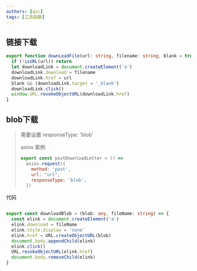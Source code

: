 ```yaml
---
authors: [qsc]
tags: [工具函数]
---
```


## 链接下载

```ts
export function downLoadFile(url: string, filename: string, blank = true) {
  if (!isURL(url)) return
  let downloadLink = document.createElement('a')
  downloadLink.download = filename
  downloadLink.href = url
  blank && (downloadLink.target = '_blank')
  downloadLink.click()
  window.URL.revokeObjectURL(downloadLink.href)
}
```

## blob下载

> 需要设置  responseType: 'blob'
>
> axios 案例
>
> ```js
> export const postDownloadLetter = () =>
>   axios.request({
>     method: 'post',
>     url: "url",
>     responseType: 'blob',
>   })
> ```

代码

```ts

export const downloadBlob = (blob: any, fileName: string) => {
  const elink = document.createElement('a')
  elink.download = fileName
  elink.style.display = 'none'
  elink.href = URL.createObjectURL(blob)
  document.body.appendChild(elink)
  elink.click()
  URL.revokeObjectURL(elink.href)
  document.body.removeChild(elink)
}
```


